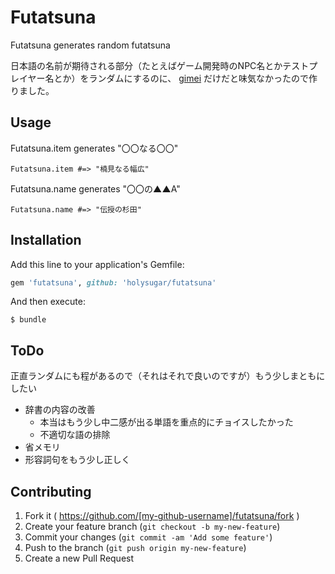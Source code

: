 # Futatsuna

Futatsuna generates random futatsuna

日本語の名前が期待される部分（たとえばゲーム開発時のNPC名とかテストプレイヤー名とか）をランダムにするのに、 [gimei](https://github.com/willnet/gimei) だけだと味気なかったので作りました。

## Usage

Futatsuna.item generates "〇〇なる〇〇"

```
Futatsuna.item #=> "楠見なる幅広"
```

Futatsuna.name generates "〇〇の▲▲A"

```
Futatsuna.name #=> "伝授の杉田"
```

## Installation

Add this line to your application's Gemfile:

```ruby
gem 'futatsuna', github: 'holysugar/futatsuna'
```

And then execute:

    $ bundle

## ToDo

正直ランダムにも程があるので（それはそれで良いのですが）もう少しまともにしたい

- 辞書の内容の改善
  - 本当はもう少し中二感が出る単語を重点的にチョイスしたかった
  - 不適切な語の排除
- 省メモリ
- 形容詞句をもう少し正しく

## Contributing

1. Fork it ( https://github.com/[my-github-username]/futatsuna/fork )
2. Create your feature branch (`git checkout -b my-new-feature`)
3. Commit your changes (`git commit -am 'Add some feature'`)
4. Push to the branch (`git push origin my-new-feature`)
5. Create a new Pull Request

